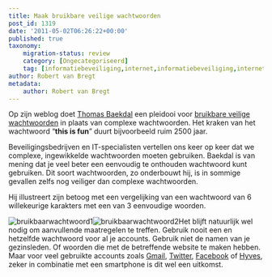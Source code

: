```yaml
---
title: Maak bruikbare veilige wachtwoorden
post_id: 1319
date: '2011-05-02T06:26:22+00:00'
published: true
taxonomy:
    migration-status: review
    category: [Ongecategoriseerd]
    tag: [informatiebeveiliging,internet,informatiebeveiliging,internet]
author: Robert van Bregt
metadata:
    author: Robert van Bregt
---
```

Op zijn weblog doet [Thomas Baekdal](http://twitter.com/baekdal) een pleidooi voor [bruikbare veilige wachtwoorden](http://www.baekdal.com/tips/password-security-usability) in plaats van complexe wachtwoorden. Het kraken van het wachtwoord “**this is fun**” duurt bijvoorbeeld ruim 2500 jaar.

Beveiligingsbedrijven en IT-specialisten vertellen ons keer op keer dat we complexe, ingewikkelde wachtwoorden moeten gebruiken. Baekdal is van mening dat je veel beter een eenvoudig te onthouden wachtwoord kunt gebruiken. Dit soort wachtwoorden, zo onderbouwt hij, is in sommige gevallen zelfs nog veiliger dan complexe wachtwoorden.

Hij illustreert zijn betoog met een vergelijking van een wachtwoord van 6 willekeurige karakters met een van 3 eenvoudige woorden.

![](/wp-content/uploads/2011/05/bruikbaarwachtwoord1.gif "bruikbaarwachtwoord1")![](/wp-content/uploads/2011/05/bruikbaarwachtwoord2.gif "bruikbaarwachtwoord2")Het blijft natuurlijk wel nodig om aanvullende maatregelen te treffen. Gebruik nooit een en hetzelfde wachtwoord voor al je accounts. Gebruik niet de namen van je gezinsleden. Of woorden die met de betreffende website te maken hebben. Maar voor veel gebruikte accounts zoals [Gmail](http://www.gmail.com), [Twitter](http://www.twitter.com), [Facebook](http://www.facebook.com) of [Hyves](http://www.hyves.nl), zeker in combinatie met een smartphone is dit wel een uitkomst.